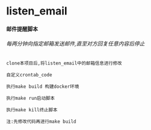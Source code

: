 # listen_email

#### 邮件提醒脚本

###### 每两分钟向指定邮箱发送邮件,直至对方回复任意内容后停止

    clone本项目后,将listen_email中的邮箱信息进行修改

    自定义crontab_code

    执行make build 构建docker环境

    执行make run启动脚本

	执行make kill终止脚本

    注:先修改代码再进行make build

